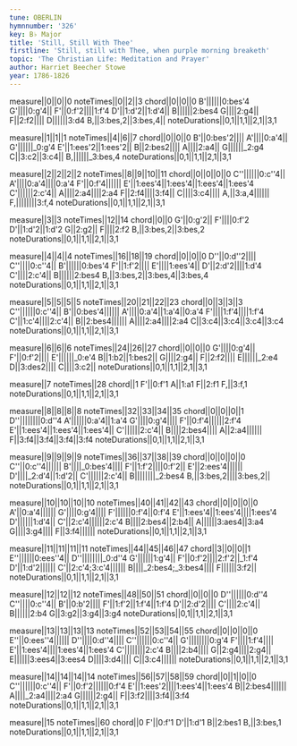 ```yaml
---
tune: OBERLIN
hymnnumber: '326'
key: B♭ Major
title: 'Still, Still With Thee'
firstline: 'Still, still with Thee, when purple morning breaketh'
topic: 'The Christian Life: Meditation and Prayer'
author: Harriet Beecher Stowe
year: 1786-1826
---
```

measure||0||0||0
noteTimes||0||2||3
chord||0||0||0
B'||||||0:bes'4
G'||||0:g'4||
F'||0:f'2||||1:f'4
D'||1:d'2||1:d'4||
B||||||2:bes4
G||||2:g4||
F||2:f2||||
D||||||3:d4
B,||3:bes,2||3:bes,4||
noteDurations||0,1||1,1||2,1||3,1

measure||1||1||1
noteTimes||4||6||7
chord||0||0||0
B'||0:bes'2||||
A'||||0:a'4||
G'||||||_0:g'4
E'||1:ees'2||1:ees'2||
B||2:bes2||||
A||||2:a4||
G||||||_2:g4
C||3:c2||3:c4||
B,||||||_3:bes,4
noteDurations||0,1||1,1||2,1||3,1

measure||2||2||2||2
noteTimes||8||9||10||11
chord||0||0||0||0
C''||||||0:c''4||
A'||||0:a'4||||0:a'4
F'||0:f'4||||||
E'||1:ees'4||1:ees'4||1:ees'4||1:ees'4
C'||||||2:c'4||
A||||2:a4||||2:a4
F||2:f4||||3:f4||
C||||3:c4||||
A,||3:a,4||||||
F,||||||||3:f,4
noteDurations||0,1||1,1||2,1||3,1

measure||3||3
noteTimes||12||14
chord||0||0
G'||0:g'2||
F'||||0:f'2
D'||1:d'2||1:d'2
G||2:g2||
F||||2:f2
B,||3:bes,2||3:bes,2
noteDurations||0,1||1,1||2,1||3,1

measure||4||4||4
noteTimes||16||18||19
chord||0||0||0
D''||0:d''2||||
C''||||0:c''4||
B'||||||0:bes'4
F'||1:f'2||||
E'||||1:ees'4||
D'||2:d'2||||1:d'4
C'||||2:c'4||
B||||||2:bes4
B,||3:bes,2||3:bes,4||3:bes,4
noteDurations||0,1||1,1||2,1||3,1

measure||5||5||5||5
noteTimes||20||21||22||23
chord||0||3||3||3
C''||||||0:c''4||
B'||0:bes'4||||||
A'||||0:a'4||1:a'4||0:a'4
F'||||1:f'4||||1:f'4
C'||1:c'4||||2:c'4||
B||2:bes4||||||
A||||2:a4||||2:a4
C||3:c4||3:c4||3:c4||3:c4
noteDurations||0,1||1,1||2,1||3,1

measure||6||6||6
noteTimes||24||26||27
chord||0||0||0
G'||||0:g'4||
F'||0:f'2||||
E'||||||_0:e'4
B||1:b2||1:bes2||
G||||2:g4||
F||2:f2||||
E||||||_2:e4
D||3:des2||||
C||||3:c2||
noteDurations||0,1||1,1||2,1||3,1

measure||7
noteTimes||28
chord||1
F'||0:f'1
A||1:a1
F||2:f1
F,||3:f,1
noteDurations||0,1||1,1||2,1||3,1

measure||8||8||8||8
noteTimes||32||33||34||35
chord||0||0||0||1
D''||||||||0:d''4
A'||||||0:a'4||1:a'4
G'||||0:g'4||||
F'||0:f'4||||||2:f'4
E'||1:ees'4||1:ees'4||1:ees'4||
C'||||||2:c'4||
B||||2:bes4||||
A||2:a4||||||
F||3:f4||3:f4||3:f4||3:f4
noteDurations||0,1||1,1||2,1||3,1

measure||9||9||9||9
noteTimes||36||37||38||39
chord||0||0||0||0
C''||0:c''4||||||
B'||||_0:bes'4||||
F'||1:f'2||||0:f'2||
E'||2:ees'4||||||
D'||||_2:d'4||1:d'2||
C'||||||2:c'4||
B||||||||_2:bes4
B,||3:bes,2||||3:bes,2||
noteDurations||0,1||1,1||2,1||3,1

measure||10||10||10||10
noteTimes||40||41||42||43
chord||0||0||0||0
A'||0:a'4||||||
G'||||0:g'4||||
F'||||||0:f'4||0:f'4
E'||1:ees'4||1:ees'4||||1:ees'4
D'||||||1:d'4||
C'||2:c'4||||||2:c'4
B||||2:bes4||2:b4||
A||||||3:aes4||3:a4
G||||3:g4||||
F||3:f4||||||
noteDurations||0,1||1,1||2,1||3,1

measure||11||11||11||11
noteTimes||44||45||46||47
chord||3||0||0||1
E''||||||0:ees''4||
D''||||||||_0:d''4
G'||||||1:g'4||
F'||0:f'2||||2:f'2||_1:f'4
D'||1:d'2||||||
C'||2:c'4;3:c'4||||||
B||||_2:bes4;_3:bes4||||
F||||||3:f2||
noteDurations||0,1||1,1||2,1||3,1

measure||12||12||12
noteTimes||48||50||51
chord||0||0||0
D''||||||0:d''4
C''||||0:c''4||
B'||0:b'2||||
F'||1:f'2||1:f'4||1:f'4
D'||2:d'2||||
C'||||2:c'4||
B||||||2:b4
G||3:g2||3:g4||3:g4
noteDurations||0,1||1,1||2,1||3,1

measure||13||13||13||13
noteTimes||52||53||54||55
chord||0||0||0||0
E''||0:ees''4||||||
D''||||0:d''4||||
C''||||||0:c''4||
G'||||||||0:g'4
F'||||1:f'4||||
E'||1:ees'4||||1:ees'4||1:ees'4
C'||||||||2:c'4
B||||2:b4||||
G||2:g4||||2:g4||
E||||||3:ees4||3:ees4
D||||3:d4||||
C||3:c4||||||
noteDurations||0,1||1,1||2,1||3,1

measure||14||14||14||14
noteTimes||56||57||58||59
chord||0||1||0||0
C''||||||0:c''4||
F'||0:f'2||||||0:f'4
E'||1:ees'2||||1:ees'4||1:ees'4
B||2:bes4||||||
A||||_2:a4||||2:a4
G||||||2:g4||
F||3:f2||||3:f4||3:f4
noteDurations||0,1||1,1||2,1||3,1

measure||15
noteTimes||60
chord||0
F'||0:f'1
D'||1:d'1
B||2:bes1
B,||3:bes,1
noteDurations||0,1||1,1||2,1||3,1

